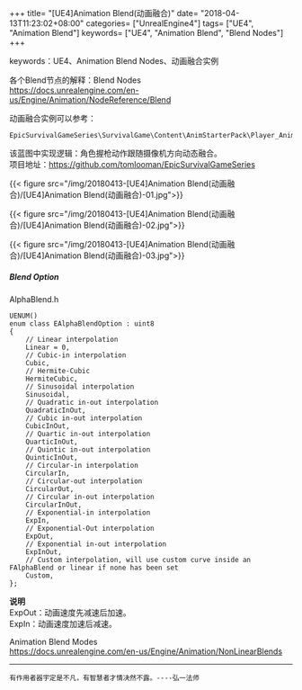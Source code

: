 +++
title= "[UE4]Animation Blend(动画融合)"
date= "2018-04-13T11:23:02+08:00"
categories= ["UnrealEngine4"]
tags= ["UE4", "Animation Blend"]
keywords= ["UE4", "Animation Blend", "Blend Nodes"]
+++

keywords：UE4、Animation Blend Nodes、动画融合实例

各个Blend节点的解释：Blend Nodes  
https://docs.unrealengine.com/en-us/Engine/Animation/NodeReference/Blend


动画融合实例可以参考：  

    EpicSurvivalGameSeries\SurvivalGame\Content\AnimStarterPack\Player_AnimBP

该蓝图中实现逻辑：角色握枪动作跟随摄像机方向动态融合。  
项目地址：https://github.com/tomlooman/EpicSurvivalGameSeries

{{< figure src="/img/20180413-[UE4]Animation Blend(动画融合)/[UE4]Animation Blend(动画融合)-01.jpg">}}

{{< figure src="/img/20180413-[UE4]Animation Blend(动画融合)/[UE4]Animation Blend(动画融合)-02.jpg">}}

{{< figure src="/img/20180413-[UE4]Animation Blend(动画融合)/[UE4]Animation Blend(动画融合)-03.jpg">}}

##### Blend Option

AlphaBlend.h

    UENUM()
    enum class EAlphaBlendOption : uint8
    {
        // Linear interpolation
        Linear = 0,
        // Cubic-in interpolation
        Cubic,
        // Hermite-Cubic
        HermiteCubic,
        // Sinusoidal interpolation
        Sinusoidal,
        // Quadratic in-out interpolation
        QuadraticInOut,
        // Cubic in-out interpolation
        CubicInOut,
        // Quartic in-out interpolation
        QuarticInOut,
        // Quintic in-out interpolation
        QuinticInOut,
        // Circular-in interpolation
        CircularIn,
        // Circular-out interpolation
        CircularOut,
        // Circular in-out interpolation
        CircularInOut,
        // Exponential-in interpolation
        ExpIn,
        // Exponential-Out interpolation
        ExpOut,
        // Exponential in-out interpolation
        ExpInOut,
        // Custom interpolation, will use custom curve inside an FAlphaBlend or linear if none has been set
        Custom,
    };
    
**说明**  
ExpOut：动画速度先减速后加速。  
ExpIn：动画速度加速后减速。  

Animation Blend Modes  
https://docs.unrealengine.com/en-us/Engine/Animation/NonLinearBlends

***
`有作用者器宇定是不凡，有智慧者才情决然不露。----弘一法师`